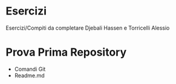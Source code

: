 # Esercizi

Esercizi/Compiti da completare
Djebali Hassen e Torricelli Alessio

# Prova Prima Repository

- Comandi Git
- Readme.md
